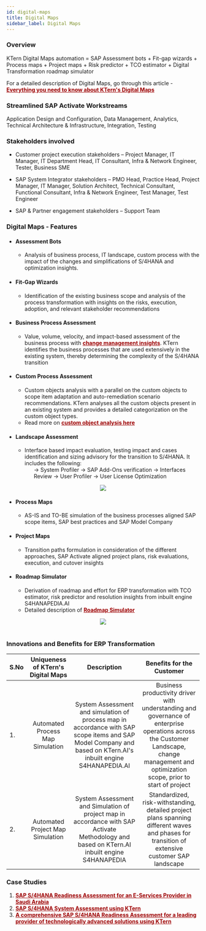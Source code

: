```yaml
---
id: digital-maps
title: Digital Maps
sidebar_label: Digital Maps
---
```


### Overview

KTern Digital Maps automation = SAP Assessment bots + Fit-gap wizards + Process maps + Project maps + Risk predictor + TCO estimator + Digital Transformation roadmap simulator

For a detailed description of Digital Maps, go through this article - <b><a target="_blank" style = "color: #9d0102" href="https://ktern.com/article/everything-about-sap-s4hana-assessment-ktern">Everything you need to know about KTern's Digital Maps</a></b>
<br>

### Streamlined SAP Activate Workstreams

Application Design and Configuration, Data Management, Analytics, Technical Architecture & Infrastructure, Integration, Testing
<br>

### Stakeholders involved

- Customer project execution stakeholders – Project Manager, IT Manager, IT Department Head, IT Consultant, Infra & Network Engineer, Tester, Business SME

- SAP System Integrator stakeholders – PMO Head, Practice Head, Project Manager, IT Manager, Solution Architect, Technical Consultant, Functional Consultant, Infra & Network Engineer, Test Manager, Test Engineer

- SAP & Partner engagement stakeholders – Support Team
  <br>

### Digital Maps - Features

- #### Assessment Bots

  - Analysis of business process, IT landscape, custom process with the impact of the changes and simplifications of S/4HANA and optimization insights.

- #### Fit-Gap Wizards

  - Identification of the existing business scope and analysis of the process transformation with insights on the risks, execution, adoption, and relevant stakeholder recommendations

- #### Business Process Assessment

  - Value, volume, velocity, and impact-based assessment of the business process with <b><a target="_blank" style = "color: #9d0102" href="https://ktern.com/article/handle-sap-s4-hana-change-management-training-scenario-recommendations">change management insights</a></b>. KTern identifies the business processes that are used extensively in the existing system, thereby determining the complexity of the S/4HANA transition

- #### Custom Process Assessment

  - Custom objects analysis with a parallel on the custom objects to scope item adaptation and auto-remediation scenario recommendations. KTern analyses all the custom objects present in an existing system and provides a detailed categorization on the custom object types.
  - Read more on <b><a target="_blank" style = "color: #9d0102" href="https://ktern.com/article/analyze-custom-objects-right-way-using-ktern">custom object analysis here</a></b>

- #### Landscape Assessment
  - Interface based impact evaluation, testing impact and cases identification and sizing advisory for the transition to S/4HANA. It includes the following:
    <ol> -> System Profiler
    -> SAP Add-Ons verification
    -> Interfaces Review
    -> User Profiler
    -> User License Optimization
    </ol>

<center>
<img src = "https://storage.googleapis.com/ktern-public-files/product-documentation/landscape-assessment.png">
</center>

- #### Process Maps

  - AS-IS and TO-BE simulation of the business processes aligned SAP scope items, SAP best practices and SAP Model Company

- #### Project Maps

  - Transition paths formulation in consideration of the different approaches, SAP Activate aligned project plans, risk evaluations, execution, and cutover insights

- #### Roadmap Simulator
  - Derivation of roadmap and effort for ERP transformation with TCO estimator, risk predictor and resolution insights from inbuilt engine S4HANAPEDIA.AI
  - Detailed description of <b><a target="_blank" style = "color: #9d0102" href="https://ktern.com/article/automated-roadmap-generation-s4-hana-system-conversion">Roadmap Simulator</a></b>

<center>
<img src = "https://storage.googleapis.com/ktern-public-files/product-documentation/roadmap.png">
</center>
<br>

### Innovations and Benefits for ERP Transformation

| S.No | Uniqueness of KTern's Digital Maps |                                                                          Description                                                                           |                                                                                 Benefits for the Customer                                                                                  |
| ---- | :--------------------------------: | :------------------------------------------------------------------------------------------------------------------------------------------------------------: | :----------------------------------------------------------------------------------------------------------------------------------------------------------------------------------------: |
| 1.   |  Automated Process Map Simulation  | System Assessment and simulation of process map in accordance with SAP scope items and SAP Model Company and based on KTern.AI's inbuilt engine S4HANAPEDIA.AI | Business productivity driver with understanding and governance of enterprise operations across the Customer Landscape, change management and optimization scope, prior to start of project |
| 2.   |  Automated Project Map Simulation  |          System Assessment and Simulation of project map in accordance with SAP Activate Methodology and based on KTern.AI inbuilt engine S4HANAPEDIA          |                       Standardized, risk-withstanding, detailed project plans spanning different waves and phases for transition of extensive customer SAP landscape                       |

### Case Studies

1. <b><a target="_blank" style = "color: #9d0102" href="https://ktern.com/content-repository/case-study/sap-s4hana-readiness-assessment-eservices-saudi-arabia">SAP S/4HANA Readiness Assessment for an E-Services Provider in Saudi Arabia</a></b>
2. <b><a target="_blank" style = "color: #9d0102" href="https://ktern.com/content-repository/case-study/sap-s4-hana-assessment-ktern-asm">SAP S/4HANA System Assessment using KTern</a></b>
3. <b><a target="_blank" style = "color: #9d0102" href="https://ktern.com/content-repository/case-study/comprehensive-sap-s4-hana-readiness-assessment-tech-advance-solution">A comprehensive SAP S/4HANA Readiness Assessment for a leading provider of technologically advanced solutions using KTern</a></b>
